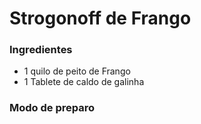# Strogonoff de Frango
### Ingredientes
 - 1 quilo de peito de Frango
 - 1 Tablete de caldo de galinha

### Modo de preparo
